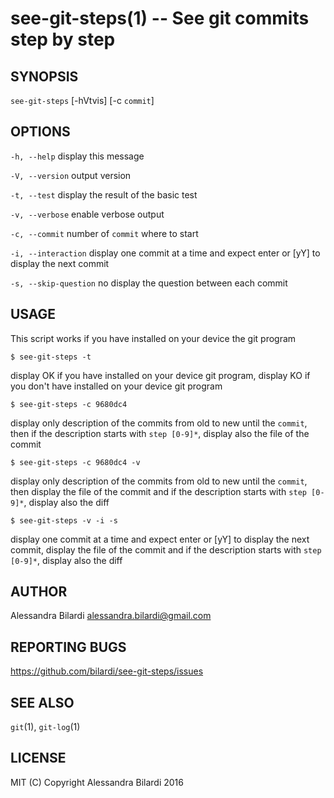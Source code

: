 see-git-steps(1) -- See git commits step by step
=================================

## SYNOPSIS

`see-git-steps` [-hVtvis] [-c `commit`]

## OPTIONS

  `-h, --help`              display this message

  `-V, --version`           output version

  `-t, --test`              display the result of the basic test

  `-v, --verbose`           enable verbose output

  `-c, --commit`            number of `commit` where to start

  `-i, --interaction`       display one commit at a time and expect enter or [yY] to display the next commit

  `-s, --skip-question`     no display the question between each commit

## USAGE

  This script works if you have installed on your device the git program

    $ see-git-steps -t

  display OK if you have installed on your device git program,
  display KO if you don't have installed on your device git program

    $ see-git-steps -c 9680dc4

  display only description of the commits from old to new until the `commit`,
  then if the description starts with `step [0-9]*`, display also the file of the commit

    $ see-git-steps -c 9680dc4 -v

  display only description of the commits from old to new until the `commit`,
  then display the file of the commit and if the description starts with `step [0-9]*`, display also the diff

    $ see-git-steps -v -i -s

  display one commit at a time and expect enter or [yY] to display the next commit,
  display the file of the commit and if the description starts with `step [0-9]*`, display also the diff

## AUTHOR

  Alessandra Bilardi <alessandra.bilardi@gmail.com>

## REPORTING BUGS

  https://github.com/bilardi/see-git-steps/issues

## SEE ALSO

  `git`(1), `git-log`(1)

## LICENSE

  MIT (C) Copyright Alessandra Bilardi 2016


